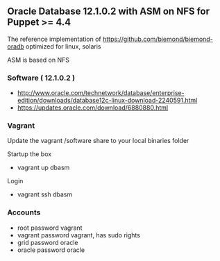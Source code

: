 ## Oracle Database 12.1.0.2 with ASM on NFS for Puppet >= 4.4

The reference implementation of https://github.com/biemond/biemond-oradb
optimized for linux, solaris

ASM is based on NFS

### Software ( 12.1.0.2 )
- http://www.oracle.com/technetwork/database/enterprise-edition/downloads/database12c-linux-download-2240591.html
- https://updates.oracle.com/download/6880880.html

### Vagrant
Update the vagrant /software share to your local binaries folder

Startup the box
- vagrant up dbasm

Login
- vagrant ssh dbasm

### Accounts
- root password vagrant
- vagrant password vagrant, has sudo rights
- grid password oracle
- oracle password oracle

